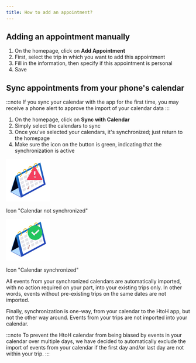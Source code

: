 ```yaml
---
title: How to add an appointment?
---
```


## Adding an appointment manually

1. On the homepage, click on **Add Appointment**
2. First, select the trip in which you want to add this appointment
3. Fill in the information, then specify if this appointment is personal
4. Save

## Sync appointments from your phone's calendar

:::note
If you sync your calendar with the app for the first time, you may receive a phone alert to approve the import of your calendar data
:::

1. On the homepage, click on **Sync with Calendar**
2. Simply select the calendars to sync
3. Once you've selected your calendars, it's synchronized; just return to the homepage
4. Make sure the icon on the button is green, indicating that the synchronization is active

![](./images/unsynced-calendar.jpeg)

Icon "Calendar not synchronized"

![](./images/synced-calendar.jpeg)

Icon "Calendar synchronized"

All events from your synchronized calendars are automatically imported, with no action required on your part, into your existing trips only. In other words, events without pre-existing trips on the same dates are not imported.

Finally, synchronization is one-way, from your calendar to the HtoH app, but not the other way around. Events from your trips are not imported into your calendar.

:::note
To prevent the HtoH calendar from being biased by events in your calendar over multiple days, we have decided to automatically exclude the import of events from your calendar if the first day and/or last day are not within your trip.
:::